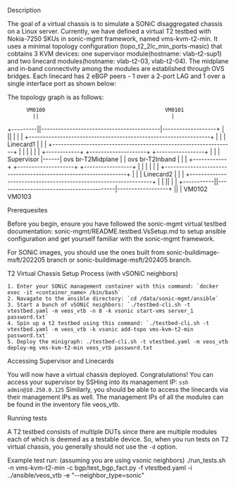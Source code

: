 Description

The goal of a virtual chassis is to simulate a SONiC disaggregated chassis on a Linux server. Currently, we have defined a virtual T2 testbed with Nokia-7250 SKUs in sonic-mgmt framework, named vms-kvm-t2-min. It uses a minimal topology configuration (topo_t2_2lc_min_ports-masic) that cobtains 3 KVM devices: one supervisor module(hostname: vlab-t2-sup1) and two linecard modules(hostname: vlab-t2-03, vlab-t2-04). The midplane and in-band connectivity among the modules are established through OVS bridges. Each linecard has 2 eBGP peers - 1 over a 2-port LAG and 1 over a single interface port as shown below:

The topology graph is as follows:

          VM0100                                      VM0101
            ||                                          |
  +---------||------------------------------------------|-------------------+
  |         ||                                          |                   |
  |   +----------------------------------------------------------------+    |
  |   |                         Linecard1                              |    |
  |   +----------------------------------------------------------------+    |
  |                                   |                      |              |
  |   +------------+      +--------------------+     +-----------------+    |
  |   | Supervisor |------|  ovs br-T2Midplane |     | ovs br-T2Inband |    |
  |   +------------+      +--------------------+     +-----------------+    |
  |                                   |                      |              |
  |   +----------------------------------------------------------------+    |
  |   |                          Linecard2                             |    |
  |   +----------------------------------------------------------------+    |
  |           ||                                         |                  |
  +-----------||-----------------------------------------|------------------+
              ||                                         |
            VM0102                                     VM0103

Prerequesites

Before you begin, ensure you have followed the sonic-mgmt virtual testbed documentation: sonic-mgmt/README.testbed.VsSetup.md to setup ansible configuration and get yourself familiar with the sonic-mgmt framework.

For SONiC images, you should use the ones built from sonic-buildimage-msft/202205 branch or sonic-buildimage-msft/202405 branch.

T2 Virtual Chassis Setup Process (with vSONiC neighbors)

    1. Enter your SONiC management container with this command: `docker exec -it <container_name> /bin/bash`
    2. Navagate to the ansible directory: `cd /data/sonic-mgmt/ansible`
    3. Start a bunch of vSONiC neighbors: `./testbed-cli.sh -t vtestbed.yaml -m veos_vtb -n 8 -k vsonic start-vms server_1 password.txt`
    4. Spin up a t2 testbed using this command: `./testbed-cli.sh -t vtestbed.yaml -m veos_vtb -k vsonic add-topo vms-kvm-t2-min password.txt`
    5. Deploy the minigraph: ./testbed-cli.sh -t vtestbed.yaml -m veos_vtb deploy-mg vms-kvm-t2-min veos_vtb password.txt

Accessing Supervisor and Linecards

You will now have a virtual chassis deployed. Congratulations! You can access your supervisor by SSHing into its management IP: `ssh admin@10.250.0.125`
Similarly, you should be able to access the linecards via their management IPs as well.
The management IPs of all the modules can be found in the inventory file veos_vtb.

Running tests

A T2 testbed consists of multiple DUTs since there are multiple modules each of which is deemed as a testable device. So, when you run tests on T2 virtual chassis, you generally should not use the `-d` option.

Example test run: (assuming you are using vsonic neighbors)
./run_tests.sh -n vms-kvm-t2-min -c bgp/test_bgp_fact.py -f vtestbed.yaml -i ../ansible/veos_vtb -e "--neighbor_type=sonic"
